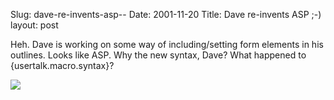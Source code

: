 Slug: dave-re-invents-asp--
Date: 2001-11-20
Title: Dave re-invents ASP ;-)
layout: post

Heh. Dave is working on some way of including/setting form elements in his outlines. Looks like ASP. Why the new syntax, Dave? What happened to {usertalk.macro.syntax}?<p>

<a href="http://www.scripting.com/images/2001/11/19/prefsscreen2.gif"><img class="at-xid-6a010534988cd3970b0120a55cda49970b" src="http://steveivy.typepad.com/.a/6a010534988cd3970b0120a55cda49970b-pi" /></a></p>
